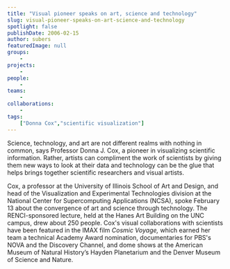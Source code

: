 ```yaml
---
title: "Visual pioneer speaks on art, science and technology"
slug: visual-pioneer-speaks-on-art-science-and-technology
spotlight: false
publishDate: 2006-02-15
author: subers
featuredImage: null
groups:
    - 
projects:
    - 
people:
    - 
teams: 
    - 
collaborations:
    - 
tags:
    ["Donna Cox","scientific visualization"]
---
```

Science, technology, and art are not different realms with nothing in common, says Professor Donna J. Cox, a pioneer in visualizing scientific information. Rather, artists can compliment the work of scientists by giving them new ways to look at their data and technology can be the glue that helps brings together scientific researchers and visual artists. <!--more-->

Cox, a professor at the University of Illinois School of Art and Design, and head of the Visualization and Experimental Technologies division at the National Center for Supercomputing Applications (NCSA), spoke February 13 about the convergence of art and science through technology. The RENCI-sponsored lecture, held at the Hanes Art Building on the UNC campus, drew about 250 people. Cox's visual collaborations with scientists have been featured in the IMAX film <em>Cosmic Voyage,</em> which earned her team a technical Academy Award nomination, documentaries for PBS's NOVA and the Discovery Channel, and dome shows at the American Museum of Natural History’s Hayden Planetarium and the Denver Museum of Science and Nature.
